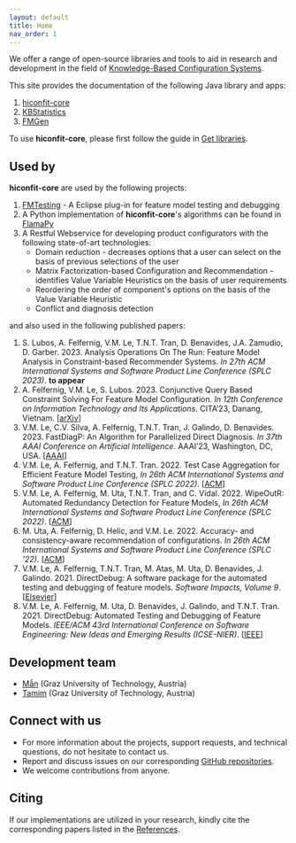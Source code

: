 ```yaml
---
layout: default
title: Home
nav_order: 1
---
```


We offer a range of open-source libraries and tools to aid in research and development in the field of [Knowledge-Based Configuration Systems].

This site provides the documentation of the following Java library and apps:

1. [hiconfit-core]
2. [KBStatistics]
3. [FMGen]

To use **hiconfit-core**, please first follow the guide in [Get libraries].

## Used by

**hiconfit-core** are used by the following projects:

1. [FMTesting] - A Eclipse plug-in for feature model testing and debugging
2. A Python implementation of **hiconfit-core**'s algorithms can be found in [FlamaPy]
3. A Restful Webservice for developing product configurators with the following state-of-art technologies:
    - Domain reduction - decreases options that a user can select on the basis of previous selections of the user
    - Matrix Factorization-based Configuration and Recommendation - identifies Value Variable Heuristics on the basis of user requirements
    - Reordering the order of component's options on the basis of the Value Variable Heuristic
    - Conflict and diagnosis detection

and also used in the following published papers:

1. S. Lubos, A. Felfernig, V.M. Le, T.N.T. Tran, D. Benavides, J.A. Zamudio, D. Garber. 2023. Analysis Operations On The Run: Feature Model Analysis in Constraint-based Recommender Systems. *In 27th ACM International Systems and Software Product Line Conference (SPLC 2023)*. **to appear**
2. A. Felfernig, V.M. Le, S. Lubos. 2023. Conjunctive Query Based Constraint Solving For Feature Model Configuration. *In 12th Conference on Information Technology and Its Applications*. CITA’23, Danang, Vietnam. [[arXiv](https://arxiv.org/pdf/2304.13422.pdf)]
3. V.M. Le, C.V. Silva, A. Felfernig, T.N.T. Tran, J. Galindo, D. Benavides. 2023. FastDiagP: An Algorithm for Parallelized Direct Diagnosis. *In 37th AAAI Conference on Artificial Intelligence*. AAAI’23, Washington, DC, USA. [[AAAI](https://ojs.aaai.org/index.php/AAAI/article/view/25792)]
4. V.M. Le, A. Felfernig, and T.N.T. Tran. 2022. Test Case Aggregation for Efficient Feature Model Testing, *In 26th ACM International Systems and Software Product Line Conference (SPLC 2022)*. [[ACM](https://doi.org/10.1145/3503229.3547046)]
5. V.M. Le, A. Felfernig, M. Uta, T.N.T. Tran, and C. Vidal. 2022. WipeOutR: Automated Redundancy Detection for Feature Models, *In 26th ACM International Systems and Software Product Line Conference (SPLC 2022)*. [[ACM](https://doi.org/10.1145/3546932.3546992)]
6. M. Uta, A. Felfernig, D. Helic, and V.M. Le. 2022. Accuracy- and consistency-aware recommendation of configurations. *In 26th ACM International Systems and Software Product Line Conference (SPLC '22)*. [[ACM](https://doi.org/10.1145/3546932.3546996)]
7. V.M. Le, A. Felfernig, T.N.T. Tran, M. Atas, M. Uta, D. Benavides, J. Galindo. 2021. DirectDebug: A software package for the automated testing and debugging of feature models. *Software Impacts, Volume 9*. [[Elsevier](https://doi.org/10.1016/j.simpa.2021.100085)]
8. V.M. Le, A. Felfernig, M. Uta, D. Benavides, J. Galindo, and T.N.T. Tran. 2021. DirectDebug: Automated Testing and Debugging of Feature Models. *IEEE/ACM 43rd International Conference on Software Engineering: New Ideas and Emerging Results (ICSE-NIER)*. [[IEEE](https://doi.org/10.1109/ICSE-NIER52604.2021.00025)]

## Development team

- [Mẫn] (Graz University of Technology, Austria)
- [Tamim] (Graz University of Technology, Austria)

## Connect with us

- For more information about the projects, support requests, and technical questions, do not hesitate to contact us.
- Report and discuss issues on our corresponding [GitHub repositories].
- We welcome contributions from anyone.

## Citing

If our implementations are utilized in your research, kindly cite the corresponding papers listed in the [References].

<!-- Links  -->
[Knowledge-Based Configuration Systems]: https://en.wikipedia.org/wiki/Knowledge-based_configuration
[hiconfit-core]: /core
[KBStatistics]: /kbstatistics
[FMGen]: /fm-gen
[Get libraries]: /get_libraries
[Mẫn]: https://github.com/manleviet
[Tamim]: https://github.com/taburg
[GitHub repositories]: https://github.com/HiConfiT
[References]: /references
[FMTesting]: https://github.com/AIG-ist-tugraz/FMTesting
[FlamaPy]: https://flamapy.github.io